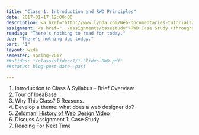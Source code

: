 ```yaml
---
title: "Class 1: Introduction and RWD Principles"
date: 2017-01-17 12:00:00
description: <a href="http://www.lynda.com/Web-Documentaries-tutorials/Jeffrey-Zeldman-20-years-Web-Design-Community/167374/188504-4.html">Brief history of web design video</a>, web standards and why responsive design is important, Mac boot camp, <a href="https://kent.qualtrics.com/SE/?SID=SV_3kEAjbAAgeIE52R">Introductory Class Survey</a>.
assignment: <a href="../assignments/casestudy">RWD Case Study (throughout semester)</a>
reading: "There's nothing to read for today."
due: "There's nothing due today."
part: "1"
layout: wide
semester: spring-2017
##slides: "/class/slides/1/1-Slides-RWD.pdf"
##status: blog-post-date--past

---
```


1.  Introduction to Class & Syllabus - Brief Overview
2.  Tour of IdeaBase
2.  Why This Class?  5 Reasons.
3.  Develop a theme: what does a web designer do?
4.  [Zeldman: History of Web Design Video](http://www.lynda.com/Web-Documentaries-tutorials/Jeffrey-Zeldman-20-years-Web-Design-Community/167374/188504-4.html)
5.  Discuss Assignment 1: Case Study
6.  Reading For Next Time
